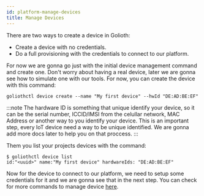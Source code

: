 ```yaml
---
id: platform-manage-devices
title: Manage Devices
---
```



There are two ways to create a device in Golioth:

- Create a device with no credentials.
- Do a full provisioning with the credentials to connect to our platform.

For now we are gonna go just with the initial device management command and create one. Don't worry about having a real device, later we are gonna see how to simulate one with our tools. For now, you can create the device with this command:

```
goliothctl device create --name "My first device" --hwId "DE:AD:BE:EF"
```

:::note
The hardware ID is something that unique identify your device, so it can be the serial number, ICCID/IMSI from the celullar network, MAC Address or another way to you identify your device. This is an important step, every IoT device need a way to be unique identified. We are gonna add more docs later to help you on that proccess.
:::

Them you list your projects devices with the command:

```
$ goliothctl device list
id:"<uuid>" name:"My first device" hardwareIds: "DE:AD:BE:EF"
```

Now for the device to connect to our platform, we need to setup some credentials for it and we are gonna see that in the next step. You can check for more commands to manage device [here](/docs/reference/goliothctl/goliothctl_device).
